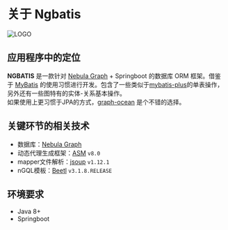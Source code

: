 # 关于 Ngbatis
![LOGO](/light.png)
## 应用程序中的定位
**NGBATIS** 是一款针对 [Nebula Graph](https://github.com/vesoft-inc/nebula) + Springboot 的数据库 ORM 框架。借鉴于 [MyBatis](https://github.com/mybatis/mybatis-3) 的使用习惯进行开发。包含了一些类似于[mybatis-plus](https://github.com/baomidou/mybatis-plus)的单表操作，另外还有一些图特有的实体-关系基本操作。  
如果使用上更习惯于JPA的方式，[graph-ocean](https://github.com/nebula-contrib/graph-ocean) 是个不错的选择。

## 关键环节的相关技术
- 数据库：[Nebula Graph](https://github.com/vesoft-inc/nebula)
- 动态代理生成框架：[ASM](https://gitlab.ow2.org/asm/asm/) `v8.0`
- mapper文件解析：[jsoup](https://github.com/jhy/jsoup) `v1.12.1`
- nGQL模板：[Beetl](https://github.com/javamonkey/beetl2.0) `v3.1.8.RELEASE`

## 环境要求
- Java 8+
- Springboot